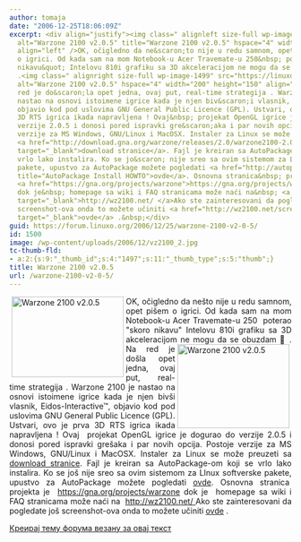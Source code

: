 ```yaml
---
author: tomaja
date: "2006-12-25T18:06:09Z"
excerpt: <div align="justify"><img class=" alignleft size-full wp-image-1497" src="https://linuxo.org/wp-content/uploads/2006/12/vz2100_2.jpg"
  alt="Warzone 2100 v2.0.5" title="Warzone 2100 v2.0.5" hspace="4" width="200" height="144"
  align="left" />OK, očigledno da ne&scaron;to nije u redu samnom, opet pi&scaron;em
  o igrici. Od kada sam na mom Notebook-u Acer Travemate-u 250&nbsp; poterao &quot;skoro
  nikavu&quot; Intelovu 810i grafiku sa 3D akceleracijom ne mogu da se obuzdam :)
  .<img class=" alignright size-full wp-image-1499" src="https://linuxo.org/wp-content/uploads/2006/12/vz2100_1.jpg"
  alt="Warzone 2100 v2.0.5" hspace="4" width="200" height="150" align="right" /> Na
  red je do&scaron;la opet jedna, ovaj put, real-time strategija . Warzone 2100 je
  nastao na osnovi istoimene igrice kada je njen biv&scaron;i vlasnik, Eidos-Interactive&trade;,
  objavio kod pod uslovima GNU General Public Licence (GPL). Ustvari, ovo je prva
  3D RTS igrica ikada napravljena ! Ovaj&nbsp; projekat OpenGL igrice je dogurao do
  verzije 2.0.5 i donosi pored ispravki gre&scaron;aka i par novih opcija. Postoje
  verzije za MS Windows, GNU/Linux i MacOSX. Instaler za Linux se može preuzeti sa
  <a href="http://download.gna.org/warzone/releases/2.0/warzone2100-2.0.5.package%20"
  target="_blank">download stranice</a>. Fajl je kreiran sa AutoPackage-om koji se
  vrlo lako instalira. Ko se jo&scaron; nije sreo sa ovim sistemom za LInux softverske
  pakete, upustvo za AutoPackage možete pogledati <a href="http://autopackage.org/docs/howto-install/"
  title="AutoPackage Install HOWTO">ovde</a>. Osnovna stranica&nbsp; projekta je&nbsp;
  <a href="https://gna.org/projects/warzone">https://gna.org/projects/warzone</a>
  dok je&nbsp; homepage sa wiki i FAQ stranicama može naći na&nbsp; <a href="http://wz2100.net/"
  target="_blank">http://wz2100.net/ </a>Ako ste zainteresovani da pogledate jo&scaron;
  screenshot-ova onda to možete učiniti <a href="http://wz2100.net/screenshots.html"
  target="_blank">ovde</a> .&nbsp;</div>
guid: https://forum.linuxo.org/2006/12/25/warzone-2100-v2-0-5/
id: 1500
image: /wp-content/uploads/2006/12/vz2100_2.jpg
tc-thumb-fld:
- a:2:{s:9:"_thumb_id";s:4:"1497";s:11:"_thumb_type";s:5:"thumb";}
title: Warzone 2100 v2.0.5
url: /warzone-2100-v2-0-5/
---
```

<div align="justify">
  <img class=" alignleft size-full wp-image-1497" src="https://linuxo.org/wp-content/uploads/2006/12/vz2100_2.jpg" alt="Warzone 2100 v2.0.5" title="Warzone 2100 v2.0.5" hspace="4" width="200" height="144" align="left" />OK, očigledno da ne&scaron;to nije u redu samnom, opet pi&scaron;em o igrici. Od kada sam na mom Notebook-u Acer Travemate-u 250&nbsp; poterao "skoro nikavu" Intelovu 810i grafiku sa 3D akceleracijom ne mogu da se obuzdam 🙂 .<img class=" alignright size-full wp-image-1499" src="https://linuxo.org/wp-content/uploads/2006/12/vz2100_1.jpg" alt="Warzone 2100 v2.0.5" hspace="4" width="200" height="150" align="right" /> Na red je do&scaron;la opet jedna, ovaj put, real-time strategija . Warzone 2100 je nastao na osnovi istoimene igrice kada je njen biv&scaron;i vlasnik, Eidos-Interactive&trade;, objavio kod pod uslovima GNU General Public Licence (GPL). Ustvari, ovo je prva 3D RTS igrica ikada napravljena ! Ovaj&nbsp; projekat OpenGL igrice je dogurao do verzije 2.0.5 i donosi pored ispravki gre&scaron;aka i par novih opcija. Postoje verzije za MS Windows, GNU/Linux i MacOSX. Instaler za Linux se može preuzeti sa <a href="http://download.gna.org/warzone/releases/2.0/warzone2100-2.0.5.package%20" target="_blank">download stranice</a>. Fajl je kreiran sa AutoPackage-om koji se vrlo lako instalira. Ko se jo&scaron; nije sreo sa ovim sistemom za LInux softverske pakete, upustvo za AutoPackage možete pogledati <a href="http://autopackage.org/docs/howto-install/" title="AutoPackage Install HOWTO">ovde</a>. Osnovna stranica&nbsp; projekta je&nbsp; <a href="https://gna.org/projects/warzone">https://gna.org/projects/warzone</a> dok je&nbsp; homepage sa wiki i FAQ stranicama može naći na&nbsp; <a href="http://wz2100.net/" target="_blank">http://wz2100.net/ </a>Ako ste zainteresovani da pogledate jo&scaron; screenshot-ova onda to možete učiniti <a href="http://wz2100.net/screenshots.html" target="_blank">ovde</a> .&nbsp;
</div>

<!--break-->

[Креирај тему форума везану за овај текст](https://linuxo.org/nova-tema-na-forumu/?se_pid=1500)